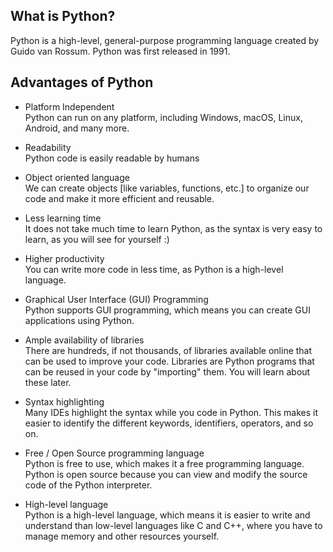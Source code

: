 ## What is Python?

Python is a high-level, general-purpose programming language created by Guido van Rossum.
Python was first released in 1991.

## Advantages of Python
- Platform Independent  <br>
        Python can run on any platform, including Windows, macOS, Linux, Android, and many more.

- Readability  <br>
        Python code is easily readable by humans

- Object oriented language  <br>
        We can create objects [like variables, functions, etc.] to organize our code and make it more efficient and reusable.

- Less learning time  <br>
        It does not take much time to learn Python, as the syntax is very easy to learn, as you will see for yourself :)

- Higher productivity  <br>
        You can write more code in less time, as Python is a high-level language.

- Graphical User Interface (GUI) Programming  <br>
        Python supports GUI programming, which means you can create GUI applications using Python.

- Ample availability of libraries  <br>
        There are hundreds, if not thousands, of libraries available online that can be used to improve your code.
        Libraries are Python programs that can be reused in your code by "importing" them. You will learn about these later.

- Syntax highlighting  <br>
        Many IDEs highlight the syntax while you code in Python. This makes it easier to identify the different keywords, identifiers, operators, and so on.

- Free / Open Source programming language  <br>
        Python is free to use, which makes it a free programming language.
        Python is open source because you can view and modify the source code of the Python interpreter.

- High-level language  <br>
        Python is a high-level language, which means it is easier to write and understand than low-level languages like C and C++, where you have to manage memory and other resources yourself.